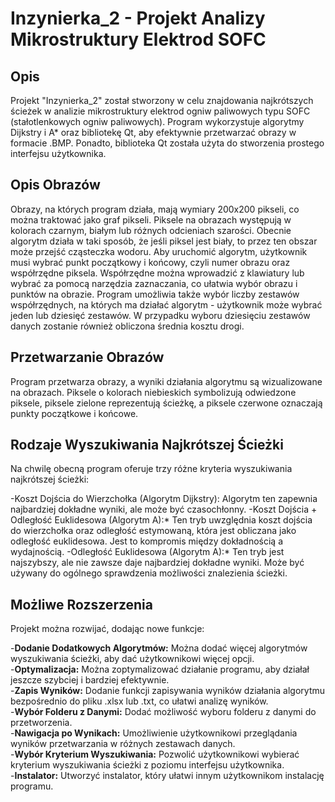 # **Inzynierka_2 - Projekt Analizy Mikrostruktury Elektrod SOFC**

## **Opis**

Projekt "Inzynierka_2" został stworzony w celu znajdowania najkrótszych ścieżek w analizie mikrostruktury elektrod ogniw paliwowych typu SOFC (stałotlenkowych ogniw paliwowych). Program wykorzystuje algorytmy Dijkstry i A* oraz bibliotekę Qt, aby efektywnie przetwarzać obrazy w formacie .BMP. Ponadto, biblioteka Qt została użyta do stworzenia prostego interfejsu użytkownika.

## **Opis Obrazów**

Obrazy, na których program działa, mają wymiary 200x200 pikseli, co można traktować jako graf pikseli. Piksele na obrazach występują w kolorach czarnym, białym lub różnych odcieniach szarości. Obecnie algorytm działa w taki sposób, że jeśli piksel jest biały, to przez ten obszar może przejść cząsteczka wodoru. Aby uruchomić algorytm, użytkownik musi wybrać punkt początkowy i końcowy, czyli numer obrazu oraz współrzędne piksela. Współrzędne można wprowadzić z klawiatury lub wybrać za pomocą narzędzia zaznaczania, co ułatwia wybór obrazu i punktów na obrazie. Program umożliwia także wybór liczby zestawów współrzędnych, na których ma działać algorytm - użytkownik może wybrać jeden lub dziesięć zestawów. W przypadku wyboru dziesięciu zestawów danych zostanie również obliczona średnia kosztu drogi.

## **Przetwarzanie Obrazów**

Program przetwarza obrazy, a wyniki działania algorytmu są wizualizowane na obrazach. Piksele o kolorach niebieskich symbolizują odwiedzone piksele, piksele zielone reprezentują ścieżkę, a piksele czerwone oznaczają punkty początkowe i końcowe.

## **Rodzaje Wyszukiwania Najkrótszej Ścieżki**
Na chwilę obecną program oferuje trzy różne kryteria wyszukiwania najkrótszej ścieżki:

-Koszt Dojścia do Wierzchołka (Algorytm Dijkstry): Algorytm ten zapewnia najbardziej dokładne wyniki, ale może być czasochłonny.
-Koszt Dojścia + Odległość Euklidesowa (Algorytm A):* Ten tryb uwzględnia koszt dojścia do wierzchołka oraz odległość estymowaną, która jest obliczana jako odległość euklidesowa. Jest to kompromis między dokładnością a wydajnością.
-Odległość Euklidesowa (Algorytm A):* Ten tryb jest najszybszy, ale nie zawsze daje najbardziej dokładne wyniki. Może być używany do ogólnego sprawdzenia możliwości znalezienia ścieżki.

## **Możliwe Rozszerzenia**
Projekt można rozwijać, dodając nowe funkcje:

-**Dodanie Dodatkowych Algorytmów:** Można dodać więcej algorytmów wyszukiwania ścieżki, aby dać użytkownikowi więcej opcji.  
-**Optymalizacja:** Można zoptymalizować działanie programu, aby działał jeszcze szybciej i bardziej efektywnie.  
-**Zapis Wyników:** Dodanie funkcji zapisywania wyników działania algorytmu bezpośrednio do pliku .xlsx lub .txt, co ułatwi analizę wyników.  
-**Wybór Folderu z Danymi:** Dodać możliwość wyboru folderu z danymi do przetworzenia.  
-**Nawigacja po Wynikach:** Umożliwienie użytkownikowi przeglądania wyników przetwarzania w różnych zestawach danych.  
-**Wybór Kryterium Wyszukiwania:** Pozwolić użytkownikowi wybierać kryterium wyszukiwania ścieżki z poziomu interfejsu użytkownika.  
-**Instalator:** Utworzyć instalator, który ułatwi innym użytkownikom instalację programu.  
